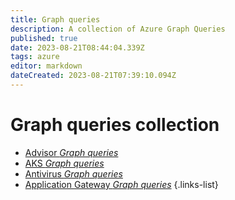 ```yaml
---
title: Graph queries
description: A collection of Azure Graph Queries
published: true
date: 2023-08-21T08:44:04.339Z
tags: azure
editor: markdown
dateCreated: 2023-08-21T07:39:10.094Z
---
```


# Graph queries collection


- [Advisor *Graph queries*](/graph/advisor-kql)
- [AKS *Graph queries*](/graph/aks-kql)
- [Antivirus *Graph queries*](/graph/antivirus-kql)
- [Application Gateway *Graph queries*](/graph/application-gateway-kql)
{.links-list}